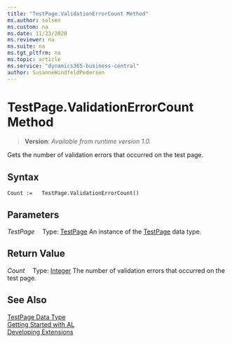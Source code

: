 ```yaml
---
title: "TestPage.ValidationErrorCount Method"
ms.author: solsen
ms.custom: na
ms.date: 11/23/2020
ms.reviewer: na
ms.suite: na
ms.tgt_pltfrm: na
ms.topic: article
ms.service: "dynamics365-business-central"
author: SusanneWindfeldPedersen
---
```

[//]: # (START>DO_NOT_EDIT)
[//]: # (IMPORTANT:Do not edit any of the content between here and the END>DO_NOT_EDIT.)
[//]: # (Any modifications should be made in the .xml files in the ModernDev repo.)
# TestPage.ValidationErrorCount Method
> **Version**: _Available from runtime version 1.0._

Gets the number of validation errors that occurred on the test page.


## Syntax
```
Count :=   TestPage.ValidationErrorCount()
```

## Parameters
*TestPage*
&emsp;Type: [TestPage](testpage-data-type.md)
An instance of the [TestPage](testpage-data-type.md) data type.

## Return Value
*Count*
&emsp;Type: [Integer](../integer/integer-data-type.md)
The number of validation errors that occurred on the test page.


[//]: # (IMPORTANT: END>DO_NOT_EDIT)
## See Also
[TestPage Data Type](testpage-data-type.md)  
[Getting Started with AL](../../devenv-get-started.md)  
[Developing Extensions](../../devenv-dev-overview.md)